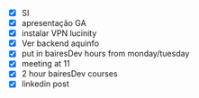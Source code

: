 - [x] SI
- [x] apresentação GA
- [x] instalar VPN lucinity
- [x] Ver backend aquinfo
- [x] put in bairesDev hours from monday/tuesday
- [x] meeting at 11
- [x] 2 hour bairesDev courses
- [x] linkedin post

